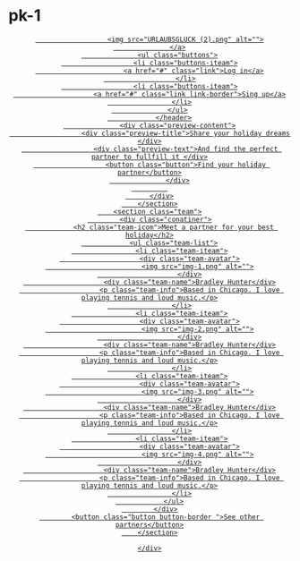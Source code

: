 # pk-1
<!DOCTYPE html>
<html lang="en">
<head>
    <meta charset="UTF-8">
    <meta http-equiv="X-UA-Compatible" content="IE=edge">
    <meta name="viewport" content="width=device-width, initial-scale=1.0">
    <link rel="preconnect" href="https://fonts.googleapis.com">
<link rel="preconnect" href="https://fonts.gstatic.com" crossorigin>
<link href="https://fonts.googleapis.com/css2?family=Montserrat:wght@300;400;500;700&family=Roboto:wght@300;400;500;700&display=swap" rel="stylesheet">
        <link rel="stylesheet" href="pk.css">
    <title>Document</title>
</head>
<body>
    <div class="wraper">
        <section class="preview">
          <div class="container">
              <header class="header">
                  <a href="#" class="logo">
                      
                      <img src="URLAUBSGLÜCK (2).png" alt="">
                  </a>
                  <ul class="buttons">
                      <li class="buttons-iteam">
                          <a href="#" class="link">Log in</a>
                      </li>
                      <li class="buttons-iteam">
                        <a href="#" class="link link-border">Sing up</a>
                    </li>
                  </ul>
                </header>
                  <div class="preview-content">
                      <div class="preview-title">Share your holiday dreams  </div>
                      <div class="preview-text">And find the perfect partner to fullfill it </div>
                      <button class="button">Find your holiday partner</button>
                  </div>
             
          </div>
        </section>
        <section class="team">
            <div class="conatiner">
                <h2 class="team-icom">Meet a partner for your best holiday</h2>
                <ul class="team-list">
                    <li class="team-iteam">
                        <div class="team-avatar">
                            <img src="img-1.png" alt="">
                        </div>
                        <div class="team-name">Bradley Hunter</div>
                        <p class="team-info">Based in Chicago. I love playing tennis and loud music.</p>
                    </li>
                    <li class="team-iteam">
                        <div class="team-avatar">
                            <img src="img-2.png" alt="">
                        </div>
                        <div class="team-name">Bradley Hunter</div>
                        <p class="team-info">Based in Chicago. I love playing tennis and loud music.</p>
                    </li>
                    <li class="team-iteam">
                        <div class="team-avatar">
                            <img src="img-3.png" alt="">
                        </div>
                        <div class="team-name">Bradley Hunter</div>
                        <p class="team-info">Based in Chicago. I love playing tennis and loud music.</p>
                    </li>
                    <li class="team-iteam">
                        <div class="team-avatar">
                            <img src="img-4.png" alt="">
                        </div>
                        <div class="team-name">Bradley Hunter</div>
                        <p class="team-info">Based in Chicago. I love playing tennis and loud music.</p>
                    </li>
                </ul>
            </div>
            <button class="button button-border ">See other partners</button>
        </section>

    </div>
 
    
</body>
</html>
